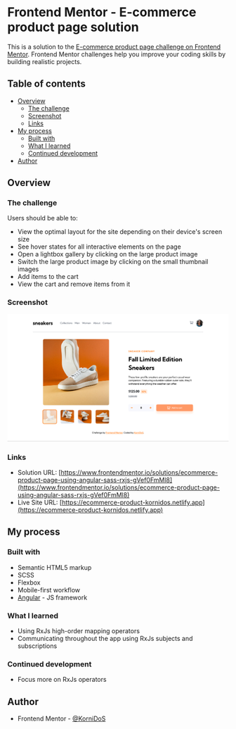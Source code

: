 # Frontend Mentor - E-commerce product page solution

This is a solution to the [E-commerce product page challenge on Frontend Mentor](https://www.frontendmentor.io/challenges/ecommerce-product-page-UPsZ9MJp6). Frontend Mentor challenges help you improve your coding skills by building realistic projects.

## Table of contents

- [Overview](#overview)
  - [The challenge](#the-challenge)
  - [Screenshot](#screenshot)
  - [Links](#links)
- [My process](#my-process)
  - [Built with](#built-with)
  - [What I learned](#what-i-learned)
  - [Continued development](#continued-development)
- [Author](#author)



## Overview

### The challenge

Users should be able to:

- View the optimal layout for the site depending on their device's screen size
- See hover states for all interactive elements on the page
- Open a lightbox gallery by clicking on the large product image
- Switch the large product image by clicking on the small thumbnail images
- Add items to the cart
- View the cart and remove items from it

### Screenshot

![](./src/assets/images/screenshot.png)


### Links

- Solution URL: [https://www.frontendmentor.io/solutions/ecommerce-product-page-using-angular-sass-rxjs-gVef0FmMl8](https://www.frontendmentor.io/solutions/ecommerce-product-page-using-angular-sass-rxjs-gVef0FmMl8)
- Live Site URL: [https://ecommerce-product-kornidos.netlify.app](https://ecommerce-product-kornidos.netlify.app)

## My process

### Built with

- Semantic HTML5 markup
- SCSS
- Flexbox
- Mobile-first workflow
- [Angular](https://angular.io/) - JS framework


### What I learned

- Using RxJs high-order mapping operators
- Communicating throughout the app using RxJs subjects and subscriptions


### Continued development

- Focus more on RxJs operators

## Author

- Frontend Mentor - [@KorniDoS](https://www.frontendmentor.io/profile/KorniDoS)


